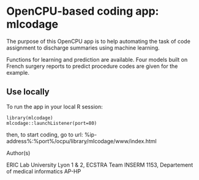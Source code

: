 OpenCPU-based coding app: mlcodage
====================
  
The purpose of this OpenCPU app is to help automating the task of code assignment to discharge summaries using machine learning. 

Functions for learning and prediction are available. Four models built on French surgery reports to predict procedure codes are given for the example.

Use locally
-----------

To run the app in your local R session:

    library(mlcodage)
	mlcodage::launchListener(port=80)

then, to start coding, go to url: %ip-address%:%port%/ocpu/library/mlcodage/www/index.html

Author(s)

ERIC Lab University Lyon 1 & 2, 
ECSTRA Team INSERM 1153, 
Departement of medical informatics AP-HP
